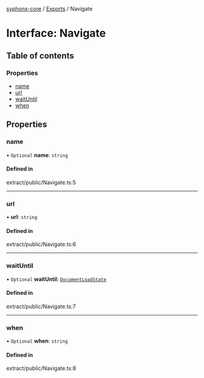 [syphonx-core](../README.md) / [Exports](../modules.md) / Navigate

# Interface: Navigate

## Table of contents

### Properties

- [name](Navigate.md#name)
- [url](Navigate.md#url)
- [waitUntil](Navigate.md#waituntil)
- [when](Navigate.md#when)

## Properties

### name

• `Optional` **name**: `string`

#### Defined in

extract/public/Navigate.ts:5

___

### url

• **url**: `string`

#### Defined in

extract/public/Navigate.ts:6

___

### waitUntil

• `Optional` **waitUntil**: [`DocumentLoadState`](../modules.md#documentloadstate)

#### Defined in

extract/public/Navigate.ts:7

___

### when

• `Optional` **when**: `string`

#### Defined in

extract/public/Navigate.ts:8
